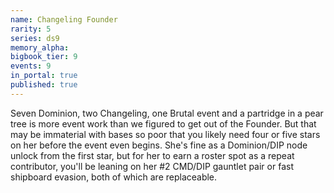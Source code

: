 ```yaml
---
name: Changeling Founder
rarity: 5
series: ds9
memory_alpha:
bigbook_tier: 9
events: 9
in_portal: true
published: true
---
```


Seven Dominion, two Changeling, one Brutal event and a partridge in a pear tree is more event work than we figured to get out of the Founder. But that may be immaterial with bases so poor that you likely need four or five stars on her before the event even begins. She's fine as a Dominion/DIP node unlock from the first star, but for her to earn a roster spot as a repeat contributor, you'll be leaning on her #2 CMD/DIP gauntlet pair or fast shipboard evasion, both of which are replaceable.
